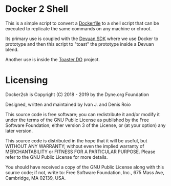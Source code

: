 # Docker 2 Shell

This is a simple script to convert a
[Dockerfile](https://docs.docker.com/engine/reference/builder/) to a
shell script that can be executed to replicate the same commands on
any machine or chroot.

Its primary use is coupled with the [Devuan
SDK](https://git.devuan.org/sdk) where we use Docker to prototype and
then this script to "toast" the prototype inside a Devuan blend.

Another use is inside the
[Toaster.DO](https://github.com/DECODEproject/toaster.do) project.

# Licensing

Docker2sh is Copyright (C) 2018 - 2019 by the Dyne.org Foundation

Designed, written and maintained by Ivan J. and Denis Roio

This source code is free software; you can redistribute it and/or
modify it under the terms of the GNU Public License as published by
the Free Software Foundation; either version 3 of the License, or
(at your option) any later version.

This source code is distributed in the hope that it will be useful,
but WITHOUT ANY WARRANTY; without even the implied warranty of
MERCHANTABILITY or FITNESS FOR A PARTICULAR PURPOSE.  Please refer
to the GNU Public License for more details.

You should have received a copy of the GNU Public License along with
this source code; if not, write to: Free Software Foundation, Inc.,
675 Mass Ave, Cambridge, MA 02139, USA.

